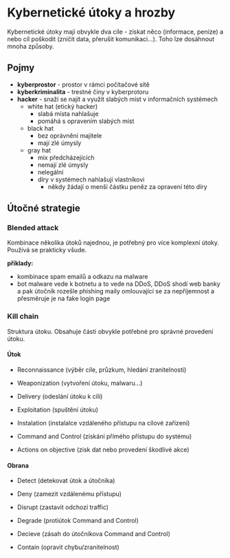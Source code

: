 # Kybernetické útoky a hrozby

Kybernetické útoky mají obvykle dva cíle - získat něco (informace, peníze) a nebo cíl poškodit (zničit data, přerušit komunikaci...). Toho lze dosáhnout mnoha způsoby.

## Pojmy

- **kyberprostor** - prostor v rámci počítačové sítě
- **kyberkriminalita** - trestné činy v kyberprotoru
- **hacker** - snaží se najít a využít slabých míst v informačních systémech
  - white hat (etický hacker)
    - slabá místa nahlašuje
    - pomáhá s opravením slabých míst
  - black hat
    - bez oprávnění majitele
    - mají zlé úmysly
  - gray hat
    - mix předcházejících
    - nemají zlé úmysly
    - nelegální
    - díry v systémech nahlašují vlastníkovi
      - někdy žádají o menší částku peněz za opravení této díry

## Útočné strategie

### Blended attack

Kombinace několika útoků najednou, je potřebný pro více komplexní útoky. Používá se prakticky všude.

**příklady:**

- kombinace spam emailů a odkazu na malware
- bot malware vede k botnetu a to vede na DDoS, DDoS shodí web banky a pak útočník rozešle phishing maily omlouvající se za nepříjemnost a přesměruje je na fake login page

### Kill chain

Struktura útoku. Obsahuje části obvykle potřebné pro správné provedení útoku.

#### Útok

- Reconnaissance (výběr cíle, průzkum, hledání zranitelností)

- Weaponization (vytvoření útoku, malwaru...)

- Delivery (odeslání útoku k cíli)

- Exploitation (spuštění útoku)

- Instalation (instalalce vzdáleného přístupu na cílové zařízení)

- Command and Control (získání přímého přístupu do systému)

- Actions on objective (zisk dat nebo provedení škodlivé akce)

#### Obrana

- Detect (detekovat útok a útočníka)

- Deny (zamezit vzdálenému přístupu)

- Disrupt (zastavit odchozí traffic)

- Degrade (protiútok Command and Control)

- Decieve (zásah do útočníkova Command and Control)

- Contain (opravit chybu/zranitelnost)
